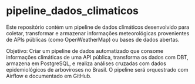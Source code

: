 # pipeline_dados_climaticos
Este repositório contém um pipeline de dados climáticos desenvolvido para coletar, transformar e armazenar informações meteorológicas provenientes de APIs públicas (como OpenWeatherMap) ou bases de dados abertas.

Objetivo: Criar um pipeline de dados automatizado que consome informações climáticas de uma API pública, transforma os dados com DBT, armazena em PostgreSQL, e realiza análises cruzadas com dados epidemiológicos de arboviroses no Brasil. O pipeline será orquestrado com Airflow e documentado em GitHub.

